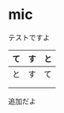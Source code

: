 # mic

テストですよ



| て   | す   | と   |
| ---- | ---- | ---- |
| と   | す   | て   |
|      |      |      |
|      |      |      |

追加だよ
